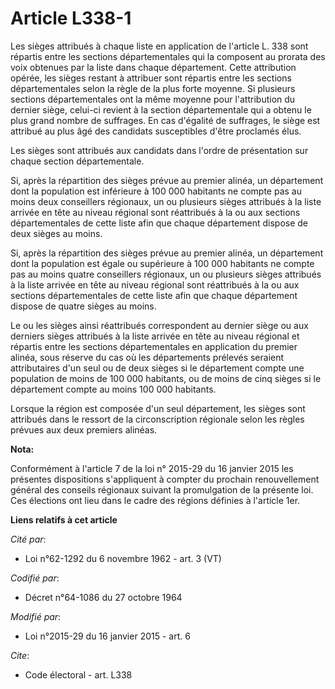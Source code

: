 # Article L338-1

Les sièges attribués à chaque liste en application de l'article L. 338 sont répartis entre les sections départementales qui
la composent au prorata des voix obtenues par la liste dans chaque département. Cette attribution opérée, les sièges restant
à attribuer sont répartis entre les sections départementales selon la règle de la plus forte moyenne. Si plusieurs sections
départementales ont la même moyenne pour l'attribution du dernier siège, celui-ci revient à la section départementale qui a
obtenu le plus grand nombre de suffrages. En cas d'égalité de suffrages, le siège est attribué au plus âgé des candidats
susceptibles d'être proclamés élus. 

Les sièges sont attribués aux candidats dans l'ordre de présentation sur chaque section départementale. 

Si, après la répartition des sièges prévue au premier alinéa, un département dont la population est inférieure à 100 000
habitants ne compte pas au moins deux conseillers régionaux, un ou plusieurs sièges attribués à la liste arrivée en tête au
niveau régional sont réattribués à la ou aux sections départementales de cette liste afin que chaque département dispose de
deux sièges au moins.

Si, après la répartition des sièges prévue au premier alinéa, un département dont la population est égale ou supérieure à 100
000 habitants ne compte pas au moins quatre conseillers régionaux, un ou plusieurs sièges attribués à la liste arrivée en
tête au niveau régional sont réattribués à la ou aux sections départementales de cette liste afin que chaque département
dispose de quatre sièges au moins.

Le ou les sièges ainsi réattribués correspondent au dernier siège ou aux derniers sièges attribués à la liste arrivée en tête
au niveau régional et répartis entre les sections départementales en application du premier alinéa, sous réserve du cas où
les départements prélevés seraient attributaires d'un seul ou de deux sièges si le département compte une population de moins
de 100 000 habitants, ou de moins de cinq sièges si le département compte au moins 100 000 habitants.

Lorsque la région est composée d'un seul département, les sièges sont attribués dans le ressort de la circonscription
régionale selon les règles prévues aux deux premiers alinéas.

**Nota:**

Conformément à l'article 7 de la loi n° 2015-29 du 16 janvier 2015 les présentes dispositions s'appliquent à compter du
prochain renouvellement général des conseils régionaux suivant la promulgation de la présente loi. Ces élections ont lieu
dans le cadre des régions définies à l'article 1er.

**Liens relatifs à cet article**

_Cité par_:

  - Loi n°62-1292 du 6 novembre 1962 - art. 3 (VT)

_Codifié par_:

  - Décret n°64-1086 du 27 octobre 1964

_Modifié par_:

  - Loi n°2015-29 du 16 janvier 2015 - art. 6

_Cite_:

  - Code électoral - art. L338
